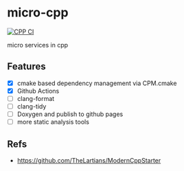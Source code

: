 # micro-cpp

[![CPP CI](https://github.com/Akagi201/micro-cpp/actions/workflows/ci.yml/badge.svg)](https://github.com/Akagi201/micro-cpp/actions/workflows/ci.yml)

micro services in cpp

## Features

- [x] cmake based dependency management via CPM.cmake
- [x] Github Actions
- [ ] clang-format
- [ ] clang-tidy
- [ ] Doxygen and publish to github pages
- [ ] more static analysis tools

## Refs

- <https://github.com/TheLartians/ModernCppStarter>
